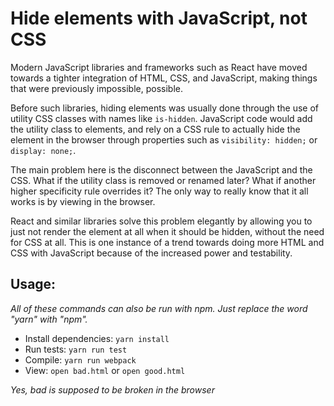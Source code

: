 Hide elements with JavaScript, not CSS
==========================

Modern JavaScript libraries and frameworks such as React have moved towards a tighter
integration of HTML, CSS, and JavaScript, making things that were previously impossible,
possible.

Before such libraries, hiding elements was usually done through the use of
utility CSS classes with names like `is-hidden`. JavaScript code would add the utility
class to elements, and rely on a CSS rule to actually hide the element in the browser
through properties such as `visibility: hidden;` or `display: none;`.

The main problem here is the disconnect between the JavaScript and the CSS. What if
the utility class is removed or renamed later? What if another higher specificity
rule overrides it? The only way to really know that it all works is by viewing in
the browser.

React and similar libraries solve this problem elegantly by allowing you to just not
render the element at all when it should be hidden, without the need for CSS at all.
This is one instance of a trend towards doing more HTML and CSS with JavaScript
because of the increased power and testability.

Usage:
------------
_All of these commands can also be run with npm. Just replace the word "yarn" with "npm"._

* Install dependencies: `yarn install`
* Run tests: `yarn run test`
* Compile: `yarn run webpack`
* View: `open bad.html` or `open good.html`

_Yes, bad is supposed to be broken in the browser_
